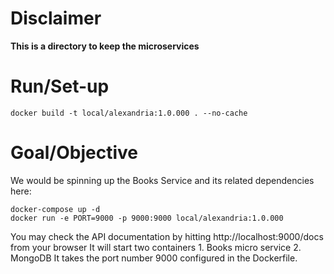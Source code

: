 # Disclaimer
**This is a directory to keep the microservices**

# Run/Set-up
```console
docker build -t local/alexandria:1.0.000 . --no-cache
```

# Goal/Objective

We would be spinning up the Books Service and its related dependencies here:

```console
docker-compose up -d
docker run -e PORT=9000 -p 9000:9000 local/alexandria:1.0.000
```

You may check the API documentation by hitting http://localhost:9000/docs from your browser
It will start two containers 1. Books micro service 2. MongoDB
It takes the port number 9000 configured in the Dockerfile.